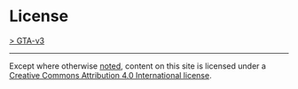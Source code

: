 # License

[> GTA-v3](../README.md)
* * *


Except where otherwise [noted](https://creativecommons.org/policies#license), content on this site is licensed under a [Creative Commons Attribution 4.0 International license](https://creativecommons.org/licenses/by/4.0/).
